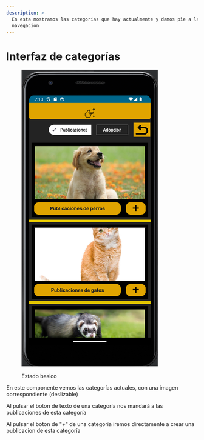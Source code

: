 ```yaml
---
description: >-
  En esta mostramos las categorias que hay actualmente y damos pìe a la
  navegacion
---
```


# Interfaz de categorías

<figure><img src="../.gitbook/assets/image (3).png" alt=""><figcaption><p>Estado basico</p></figcaption></figure>

En este componente vemos las categorías actuales, con una imagen correspondiente (deslizable)

Al pulsar el boton de texto de una categoría nos mandará a las publicaciones de esta categoría

Al pulsar el boton de "+" de una categoría iremos directamente a crear una publicacion de esta categoría
